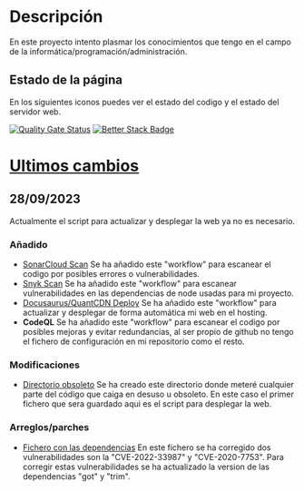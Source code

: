 # Descripción

En este proyecto intento plasmar los conocimientos que tengo en el campo de la informática/programación/administración.

## Estado de la página

En los siguientes iconos puedes ver el estado del codigo y el estado del servidor web.

[![Quality Gate Status](https://sonarcloud.io/api/project_badges/measure?project=2k5XD9ndVUUD&metric=alert_status)](https://sonarcloud.io/summary/new_code?id=2k5XD9ndVUUD) [![Better Stack Badge](https://uptime.betterstack.com/status-badges/v1/monitor/uyt9.svg)](https://uptime.betterstack.com/?utm_source=status_badge)

# [Ultimos cambios](CHANGELOG.md)

## 28/09/2023
 
Actualmente el script para actualizar y desplegar la web ya no es necesario.

### Añadido
- [SonarCloud Scan](.github/workflows/sonarcloud.yml)
  Se ha añadido este "workflow" para escanear el codigo por posibles errores o vulnerabilidades.
- [Snyk Scan](.github/workflows/snyk.yml)
  Se ha añadido este "workflow" para escanear vulnerabilidades en las dependencias de node usadas para mi proyecto.
- [Docusaurus/QuantCDN Deploy](.github/workflows/docusaurusdeploy.yml)
  Se ha añadido este "workflow" para actualizar y desplegar de forma automática mi web en el hosting.
- **CodeQL**
  Se ha añadido este "workflow" para escanear el codigo por posibles mejoras y evitar redundancias, al ser propio de github no tengo el fichero de configuración en mi repositorio como el resto.
 
### Modificaciones
- [Directorio obsoleto](obsoleto)
  Se ha creado este directorio donde meteré cualquier parte del código que caiga en desuso u obsoleto. En este caso el primer fichero que sera guardado aqui es el script para desplegar la web.
 
### Arreglos/parches
- [Fichero con las dependencias](package.json)
  En este fichero se ha corregido dos vulnerabilidades son la "CVE-2022-33987" y "CVE-2020-7753". Para corregir estas vulnerabilidades se ha actualizado la version de las dependencias "got" y "trim".


